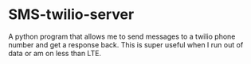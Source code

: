 # SMS-twilio-server
A python program that allows me to send messages to a twilio phone number and get a response back. This is super useful when I run out of data or am on less than LTE.
